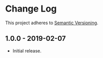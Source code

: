 # Change Log

This project adheres to
[Semantic Versioning](https://semver.org/spec/v2.0.0.html).

## 1.0.0 - 2019-02-07

- Initial release.
